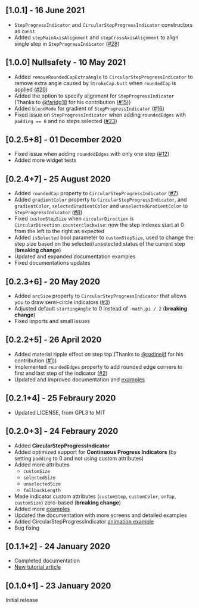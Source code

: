 ## [1.0.1] - 16 June 2021
- `StepProgressIndicator` and `CircularStepProgressIndicator` constructors as `const`
- Added `stepMainAxisAlignment` and `stepCrossAxisAlignment` to align single step in `StepProgressIndicator` ([#28](https://github.com/SandroMaglione/step-progress-indicator/issues/28))

## [1.0.0] Nullsafety - 10 May 2021
- Added `removeRoundedCapExtraAngle` to `CircularStepProgressIndicator` to remove extra angle caused by `StrokeCap.butt` when `roundedCap` is applied ([#20](https://github.com/SandroMaglione/step-progress-indicator/issues/20#issue-786114745))
- Added the option to specify alignment for `StepProgressIndicator` (Thanks to [@faridg18](https://github.com/faridg18) for his contribution ([#15](https://github.com/SandroMaglione/step-progress-indicator/pull/15)))
- Added `blendMode` for gradient of `StepProgressIndicator` ([#16](https://github.com/SandroMaglione/step-progress-indicator/issues/16))
- Fixed issue on `StepProgressIndicator` when adding `roundedEdges` with `padding == 0` and no steps selected ([#23](https://github.com/SandroMaglione/step-progress-indicator/issues/23))

## [0.2.5+8] - 01 December 2020
- Fixed issue when adding `roundedEdges` with only one step ([#12](https://github.com/SandroMaglione/step-progress-indicator/issues/12))
- Added more widget tests

## [0.2.4+7] - 25 August 2020
- Added `roundedCap` property to `CircularStepProgressIndicator` ([#7](https://github.com/SandroMaglione/step-progress-indicator/issues/7))
- Added `gradientColor` property to `CircularStepProgressIndicator`, and `gradientColor`, `selectedGradientColor` and `unselectedGradientColor` to `StepProgressIndicator` ([#8](https://github.com/SandroMaglione/step-progress-indicator/issues/8))
- Fixed `customStepSize` when `circularDirection` is `CircularDirection.counterclockwise`: now the step indexes start at 0 from the left to the right as expected
- Added `isSelected` bool parameter to `customStepSize`, used to change the step size based on the selected/unselected status of the current step (**breaking change**)
- Updated and expanded documentation examples
- Fixed documentations updates

## [0.2.3+6] - 20 May 2020
- Added `arcSize` property to `CircularStepProgressIndicator` that allows you to draw semi-circle indicators ([#3](https://github.com/SandroMaglione/step-progress-indicator/issues/3))
- Adjusted default `startingAngle` to 0 instead of `-math.pi / 2` (**breaking change**)
- Fixed imports and small issues

## [0.2.2+5] - 26 April 2020
- Added material ripple effect on step tap (Thanks to [@rodineijf](https://github.com/rodineijf) for his contribution ([#1](https://github.com/SandroMaglione/step-progress-indicator/pull/1)))
- Implemented `roundedEdges` property to add rounded edge corners to first and last step of the indicator ([#2](https://github.com/SandroMaglione/step-progress-indicator/issues/2))
- Updated and improved documentation and [examples](https://github.com/SandroMaglione/step-progress-indicator/tree/master/example)

## [0.2.1+4] - 25 Febraury 2020
- Updated LICENSE, from GPL3 to MIT

## [0.2.0+3] - 24 Febraury 2020
- Added **CircularStepProgressIndicator**
- Added optimized support for **Continuous Progress Indicators** (by setting `padding` to 0 and not using custom attributes)
- Added more attributes
  * `customSize`
  * `selectedSize`
  * `unselectedSize`
  * `fallbackLength`
- Made indicator custom attributes (`customStep`, `customColor`, `onTap`, `customSize`) zero-based (**breaking change**)
- Added more [examples](https://github.com/SandroMaglione/step-progress-indicator/tree/master/example)
- Updated the documentation with more screens and detailed examples
- Added CircularStepProgressIndicator [animation example](https://github.com/SandroMaglione/step-progress-indicator/blob/master/example/circular_animation1.dart)
- Bug fixing

## [0.1.1+2] - 24 January 2020
- Completed documentation
- [New tutorial article](https://www.sandromaglione.com/blog/2020/01/24/step-progress-indicator-flutter-package-tutorial/)

## [0.1.0+1] - 23 January 2020
Initial release
